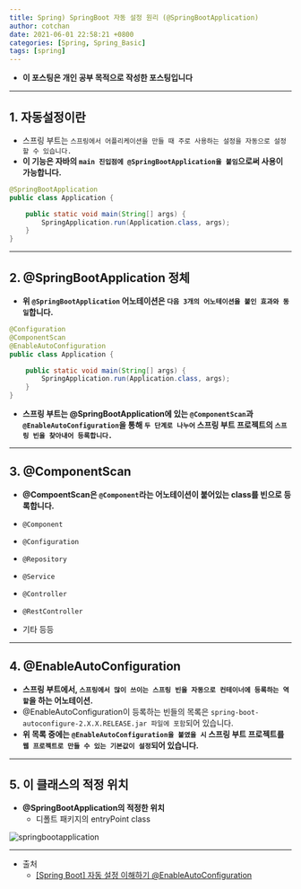 ```yaml
---
title: Spring) SpringBoot 자동 설정 원리 (@SpringBootApplication)
author: cotchan 
date: 2021-06-01 22:58:21 +0800 
categories: [Spring, Spring_Basic]
tags: [spring] 
---
```


+ **이 포스팅은 개인 공부 목적으로 작성한 포스팅입니다**

---

## 1. 자동설정이란

+ 스프링 부트는 `스프링에서 어플리케이션을 만들 때 주로 사용하는 설정을 자동으로 설정할 수 있습니다.`
+ **이 기능은 자바의 `main 진입점에 @SpringBootApplication을 붙임`으로써 사용이 가능합니다.**

```java
@SpringBootApplication
public class Application {

    public static void main(String[] args) {
        SpringApplication.run(Application.class, args);
    }
}
```

---

## 2. @SpringBootApplication 정체

+ **위 `@SpringBootApplication` 어노테이션은 `다음 3개의 어노테이션을 붙인 효과와 동일`합니다.**

```java
@Configuration
@ComponentScan
@EnableAutoConfiguration
public class Application {

    public static void main(String[] args) {
        SpringApplication.run(Application.class, args);
    }
}
```

+ **스프링 부트는 @SpringBootApplication에 있는 `@ComponentScan`과 `@EnableAutoConfiguration`을 통해 `두 단계로 나누어` 스프링 부트 프로젝트의 `스프링 빈을 찾아내어 등록합니다.`**

---

## 3. @ComponentScan

+ **@CompoentScan은 `@Component`라는 어노테이션이 붙어있는 class를 빈으로 등록합니다.**

+ `@Component`
+ `@Configuration`
+ `@Repository`
+ `@Service`
+ `@Controller`
+ `@RestController`
+ 기타 등등

---

## 4. @EnableAutoConfiguration 

+ **스프링 부트에서, `스프링에서 많이 쓰이는 스프링 빈을 자동으로 컨테이너에 등록하는 역할`을 하는 어노테이션.**
+ @EnableAutoConfiguration이 등록하는 빈들의 목록은 `spring-boot-autoconfigure-2.X.X.RELEASE.jar 파일에 포함`되어 있습니다.
+ **위 목록 중에는 `@EnableAutoConfiguration을 붙였을 시` 스프링 부트 프로젝트를 `웹 프로젝트로 만들 수 있는 기본값이 설정`되어 있습니다.**

---

## 5. 이 클래스의 적정 위치

+ **@SpringBootApplication의 적정한 위치**
  + 디폴트 패키지의 entryPoint class

![springbootapplication](https://user-images.githubusercontent.com/75410527/120337224-14cfb280-c32e-11eb-8904-5a413257cee6.png)

---

+ 출처
  + [[Spring Boot] 자동 설정 이해하기 @EnableAutoConfiguration](https://cornswrold.tistory.com/314)
